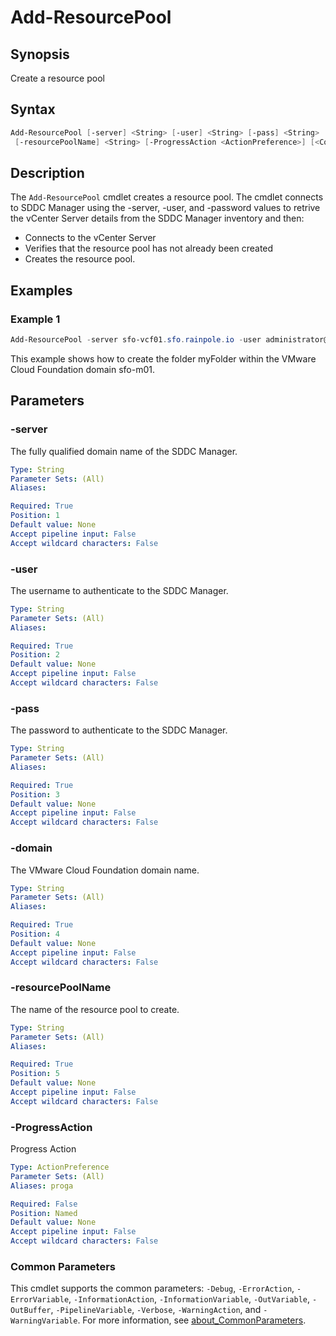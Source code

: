 # Add-ResourcePool

## Synopsis

Create a resource pool

## Syntax

```powershell
Add-ResourcePool [-server] <String> [-user] <String> [-pass] <String> [-domain] <String>
 [-resourcePoolName] <String> [-ProgressAction <ActionPreference>] [<CommonParameters>]
```

## Description

The `Add-ResourcePool` cmdlet creates a resource pool.
The cmdlet connects to SDDC Manager using the -server, -user, and -password values
to retrive the vCenter Server details from the SDDC Manager inventory and then:

- Connects to the vCenter Server
- Verifies that the resource pool has not already been created
- Creates the resource pool.

## Examples

### Example 1

```powershell
Add-ResourcePool -server sfo-vcf01.sfo.rainpole.io -user administrator@vsphere.local -pass VMw@re1! -domain sfo-w01 -resourcePoolName "sfo-w01-cl01-rp-workload"
```

This example shows how to create the folder myFolder within the VMware Cloud Foundation domain sfo-m01.

## Parameters

### -server

The fully qualified domain name of the SDDC Manager.

```yaml
Type: String
Parameter Sets: (All)
Aliases:

Required: True
Position: 1
Default value: None
Accept pipeline input: False
Accept wildcard characters: False
```

### -user

The username to authenticate to the SDDC Manager.

```yaml
Type: String
Parameter Sets: (All)
Aliases:

Required: True
Position: 2
Default value: None
Accept pipeline input: False
Accept wildcard characters: False
```

### -pass

The password to authenticate to the SDDC Manager.

```yaml
Type: String
Parameter Sets: (All)
Aliases:

Required: True
Position: 3
Default value: None
Accept pipeline input: False
Accept wildcard characters: False
```

### -domain

The VMware Cloud Foundation domain name.

```yaml
Type: String
Parameter Sets: (All)
Aliases:

Required: True
Position: 4
Default value: None
Accept pipeline input: False
Accept wildcard characters: False
```

### -resourcePoolName

The name of the resource pool to create.

```yaml
Type: String
Parameter Sets: (All)
Aliases:

Required: True
Position: 5
Default value: None
Accept pipeline input: False
Accept wildcard characters: False
```

### -ProgressAction

Progress Action

```yaml
Type: ActionPreference
Parameter Sets: (All)
Aliases: proga

Required: False
Position: Named
Default value: None
Accept pipeline input: False
Accept wildcard characters: False
```

### Common Parameters

This cmdlet supports the common parameters: `-Debug`, `-ErrorAction`, `-ErrorVariable`, `-InformationAction`, `-InformationVariable`, `-OutVariable`, `-OutBuffer`, `-PipelineVariable`, `-Verbose`, `-WarningAction`, and `-WarningVariable`. For more information, see [about_CommonParameters](http://go.microsoft.com/fwlink/?LinkID=113216).
